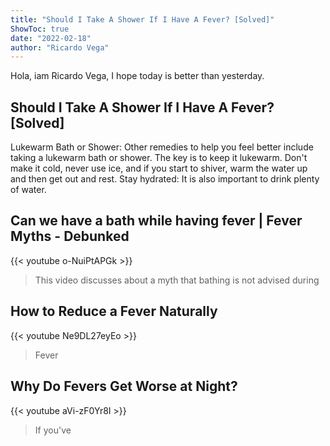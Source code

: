 ```yaml
---
title: "Should I Take A Shower If I Have A Fever? [Solved]"
ShowToc: true 
date: "2022-02-18"
author: "Ricardo Vega" 
---
```


Hola, iam Ricardo Vega, I hope today is better than yesterday.
## Should I Take A Shower If I Have A Fever? [Solved]
Lukewarm Bath or Shower: Other remedies to help you feel better include taking a lukewarm bath or shower. The key is to keep it lukewarm. Don't make it cold, never use ice, and if you start to shiver, warm the water up and then get out and rest. Stay hydrated: It is also important to drink plenty of water.

## Can we have a bath while having fever | Fever Myths - Debunked
{{< youtube o-NuiPtAPGk >}}
>This video discusses about a myth that bathing is not advised during 

## How to Reduce a Fever Naturally
{{< youtube Ne9DL27eyEo >}}
>Fever

## Why Do Fevers Get Worse at Night?
{{< youtube aVi-zF0Yr8I >}}
>If you've

